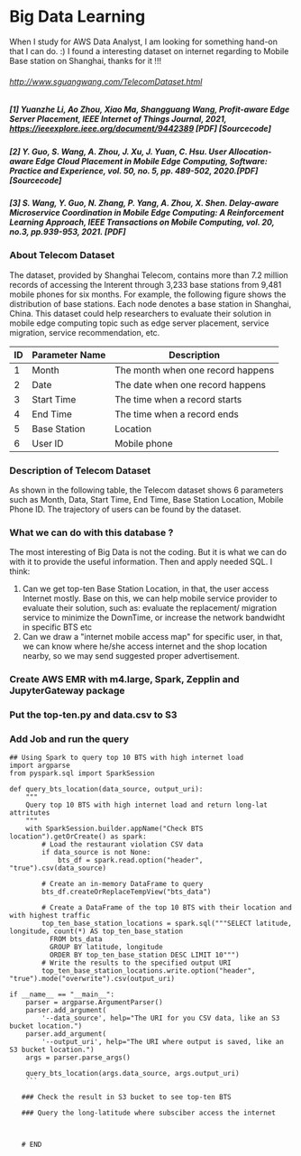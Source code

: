 # Big Data Learning
When I study for AWS Data Analyst, I am looking for something hand-on that I can do. :) I found a interesting dataset on internet regarding to Mobile Base station on Shanghai, thanks for it !!!
###### http://www.sguangwang.com/TelecomDataset.html
##### [1] Yuanzhe Li, Ao Zhou, Xiao Ma, Shangguang Wang, Profit-aware Edge Server Placement, IEEE Internet of Things Journal, 2021, https://ieeexplore.ieee.org/document/9442389 [PDF] [Sourcecode]
##### [2] Y. Guo, S. Wang, A. Zhou, J. Xu, J. Yuan, C. Hsu. User Allocation‐aware Edge Cloud Placement in Mobile Edge Computing, Software: Practice and Experience, vol. 50, no. 5, pp. 489-502, 2020.[PDF] [Sourcecode]
##### [3] S. Wang, Y. Guo, N. Zhang, P. Yang, A. Zhou, X. Shen. Delay-aware Microservice Coordination in Mobile Edge Computing: A Reinforcement Learning Approach, IEEE Transactions on Mobile Computing, vol. 20, no.3, pp.939-953, 2021. [PDF]

### About Telecom Dataset
The dataset, provided by Shanghai Telecom, contains more than 7.2 million records of accessing the Interent through 3,233 base stations from 9,481 mobile phones for six months. For example, the following figure shows the distribution of base stations. Each node denotes a base station in Shanghai, China. This dataset could help researchers to evaluate their solution in mobile edge computing topic such as edge server placement, service migration, service recommendation, etc.

ID | Parameter Name	| Description
---|----------------|------------
1	 | Month	| The month when one record happens
2	| Date	| The date when one record happens
3	| Start Time	|The time when a record starts
4	|End Time|	The time when a record ends
5	|Base Station| Location	|The longitude and latitude of the base station where the mobile phones access the Interent
6	|User ID	| Mobile phone

### Description of Telecom Dataset
As shown in the following table, the Telecom dataset shows 6 parameters such as Month, Data, Start Time, End Time, Base Station Location, Mobile Phone ID. The trajectory of users can be found by the dataset.

### What we can do with this database ?
The most interesting of Big Data is not the coding. But it is what we can do with it to provide the useful information. Then and apply needed SQL.
I think:
1. Can we get top-ten Base Station Location, in that, the user access Internet mostly. Base on this, we can help mobile service provider to evaluate their solution, such as: evaluate the replacement/ migration service to minimize the DownTime, or increase the network bandwidht in specific BTS etc
2. Can we draw a "internet mobile access map" for specific user, in that, we can know where he/she access internet and the shop location nearby, so we may send suggested proper advertisement.

### Create AWS EMR with m4.large, Spark, Zepplin and JupyterGateway package
### Put the top-ten.py and data.csv to S3
### Add Job and run the query
```
## Using Spark to query top 10 BTS with high internet load
import argparse
from pyspark.sql import SparkSession

def query_bts_location(data_source, output_uri):
    """
    Query top 10 BTS with high internet load and return long-lat attritutes
    """
    with SparkSession.builder.appName("Check BTS location").getOrCreate() as spark:
        # Load the restaurant violation CSV data
        if data_source is not None:
            bts_df = spark.read.option("header", "true").csv(data_source)

        # Create an in-memory DataFrame to query
        bts_df.createOrReplaceTempView("bts_data")

        # Create a DataFrame of the top 10 BTS with their location and with highest traffic
        top_ten_base_station_locations = spark.sql("""SELECT latitude, longitude, count(*) AS top_ten_base_station  
          FROM bts_data 
          GROUP BY latitude, longitude
          ORDER BY top_ten_base_station DESC LIMIT 10""")
        # Write the results to the specified output URI
        top_ten_base_station_locations.write.option("header", "true").mode("overwrite").csv(output_uri)

if __name__ == "__main__":
    parser = argparse.ArgumentParser()
    parser.add_argument(
        '--data_source', help="The URI for you CSV data, like an S3 bucket location.")
    parser.add_argument(
        '--output_uri', help="The URI where output is saved, like an S3 bucket location.")
    args = parser.parse_args()

    query_bts_location(args.data_source, args.output_uri)
    ```
   
   ### Check the result in S3 bucket to see top-ten BTS
    
   ### Query the long-latitude where subsciber access the internet
   
   

   # END
